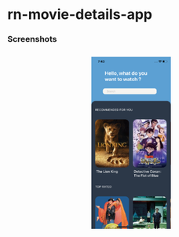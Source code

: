 # rn-movie-details-app

### Screenshots

<p align="center">
  <img src="assets/screenshot1.png" alt="Sublime's custom image" height="350" style="padding: 10px;"/>
</p>